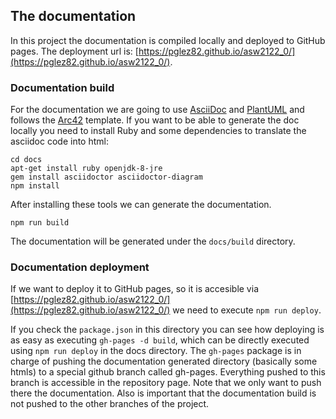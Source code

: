 ## The documentation
In this project the documentation is compiled locally and deployed to GitHub pages.
The deployment url is: [https://pglez82.github.io/asw2122_0/](https://pglez82.github.io/asw2122_0/).

### Documentation build
For the documentation we are going to use [AsciiDoc](https://asciidoc.org/) and [PlantUML](https://plantuml.com) and follows the [Arc42](https://github.com/arc42/arc42-template) template. If you want to be able to generate the doc locally you need to install Ruby and some dependencies to translate the asciidoc code into html:

```shell
cd docs
apt-get install ruby openjdk-8-jre
gem install asciidoctor asciidoctor-diagram
npm install
```
After installing these tools we can generate the documentation.
```shell
npm run build
```
The documentation will be generated under the `docs/build` directory. 

### Documentation deployment
If we want to deploy it to GitHub pages, so it is accesible via [https://pglez82.github.io/asw2122_0/](https://pglez82.github.io/asw2122_0/) we need to execute `npm run deploy`.

If you check the `package.json` in this directory you can see how deploying is as easy as executing `gh-pages -d build`, which can be directly executed using `npm run deploy` in the docs directory. The `gh-pages` package is in charge of pushing the documentation generated directory (basically some htmls) to a special github branch called gh-pages. Everything pushed to this branch is accessible in the repository page. Note that we only want to push there the documentation. Also is important that the documentation build is not pushed to the other branches of the project.